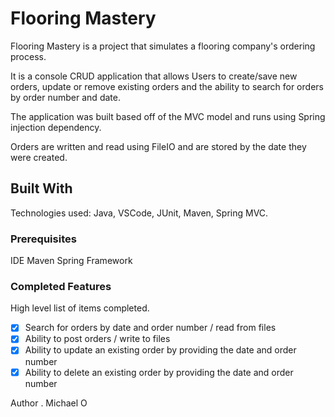 # Flooring Mastery

Flooring Mastery is a project that simulates a flooring company's ordering process.
  
It is a console CRUD application that allows Users to create/save new orders, update or remove existing orders and the ability to search for orders by order number and date. 

The application was built based off of the MVC model and runs using Spring injection dependency. 

Orders are written and read using FileIO and are stored by the date they were created.

## Built With

Technologies used: Java, VSCode, JUnit, Maven, Spring MVC. 

### Prerequisites

IDE 
Maven
Spring Framework

### Completed Features

High level list of items completed.

- [x] Search for orders by date and order number / read from files
- [x] Ability to post orders / write to files
- [x] Ability to update an existing order by providing the date and order number
- [x] Ability to delete an existing order by providing the date and order number

Author
. Michael O